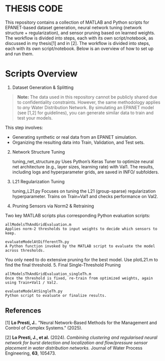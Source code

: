 # THESIS CODE
This repository contains a collection of MATLAB and Python scripts for EPANET-based dataset generation, neural network tuning (network structure + regularization), and sensor pruning based on learned weights. The workflow is divided into steps, each with its own script/notebook, as discussed in my thesis[1] and in [2].
The workflow is divided into steps, each with its own script/notebook. Below is an overview of how to set up and run them.

# Scripts Overview
1. Dataset Generation & Splitting
> **Note:** The data used in this repository cannot be publicly shared due to confidentiality constraints. However, the same methodology applies to *any* Water Distribution Network. By simulating an EPANET model (see [1,2] for guidelines), you can generate similar data to train and test your models.

This step involves:
- Generating synthetic or real data from an EPANET simulation.
- Organizing the resulting data into Train, Validation, and Test sets.

2. Network Structure Tuning

    tuning_net_structure.py
    Uses Python’s Keras Tuner to optimize neural net architecture (e.g., layer sizes, learning rate) with Val1.
    The results, including logs and hyperparameter grids, are saved in INFO/ subfolders.

3. L21 Regularization Tuning

    tuning_L21.py
    Focuses on tuning the L21 (group-sparse) regularization hyperparameter. Trains on Train+Val1 and checks performance on Val2.

4. Pruning Sensors via Norm2 & Retraining

Two key MATLAB scripts plus corresponding Python evaluation scripts:

    allModelsThAndGridEvaluation.m
    Applies norm-2 thresholds to input weights to decide which sensors to keep.

    evaluateModelAtDifferentTh.py
    A Python function invoked by the MATLAB script to evaluate the model across thresholds.

You only need to do extensive pruning for the best model. Use plotL21.m to find the final threshold.
5. Final Single-Threshold Pruning

    allModelsThAndGridEvaluation_singleTh.m
    Once the threshold is fixed, re-train from optimized weights, again using Train+Val1 / Val2.

    evaluateModelAtSingleTh.py
    Python script to evaluate or finalize results.

## References
[1] **Lo Presti, J.**. "Neural Network-Based Methods for the Management and Control of Complex Systems." (2025).

[2] **Lo Presti, J., et al.** (2024). *Combining clustering and regularised neural network for burst detection and localization and flow/pressure sensor placement in water distribution networks.* Journal of Water Process Engineering, **63**, 105473.
